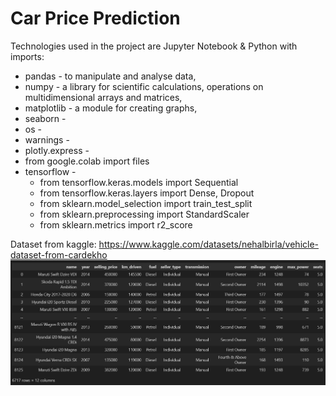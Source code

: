 # Car Price Prediction
  
Technologies used in the project are Jupyter Notebook & Python with imports:
- pandas - to manipulate and analyse data,
- numpy - a library for scientific calculations, operations on multidimensional arrays and matrices,
- matplotlib - a module for creating graphs,
- seaborn -
- os -
- warnings -
- plotly.express -
- from google.colab import files
- tensorflow - 
    - from tensorflow.keras.models import Sequential
    - from tensorflow.keras.layers import Dense, Dropout
    - from sklearn.model_selection import train_test_split
    - from sklearn.preprocessing import StandardScaler
    - from sklearn.metrics import r2_score
 
Dataset from kaggle: https://www.kaggle.com/datasets/nehalbirla/vehicle-dataset-from-cardekho 
![1](https://github.com/weronikaabednarz/Car-Price-Prediction/blob/main/images/data.jpg)

